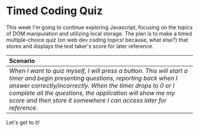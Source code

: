 # Timed Coding Quiz

This week I'm going to continue exploring Javascript, focusing on the topics of DOM manipulation and utilizing local storage. The plan is to make a timed multiple-choice quiz (on web dev coding topics! because, what else?) that stores and displays the test taker's score for later reference.

| **Scenario**                                                                                                                                                                                                                                                                                                                    |
| :------------------------------------------------------------------------------------------------------------------------------------------------------------------------------------------------------------------------------------------------------------------------------------------------------------------------------ |
| _When I want to quiz myself, I will press a button. This will start a timer and begin presenting questions, reporting back when I answer correctly/incorrectly. When the timer drops to 0 or I complete all the questions, the application will show me my score and then store it somewhere I can access later for reference._ |

Let's get to it!
